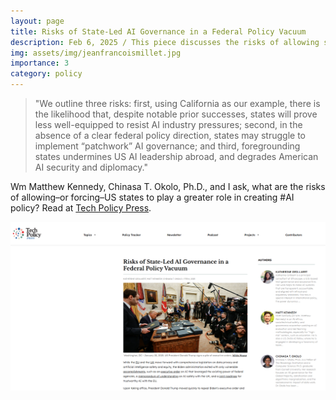 ```yaml
---
layout: page
title: Risks of State-Led AI Governance in a Federal Policy Vacuum 
description: Feb 6, 2025 / This piece discusses the risks of allowing states to drive AI governance, rather than a cohesive central policy and strong U.S. partnership abroad. 
img: assets/img/jeanfrancoismillet.jpg
importance: 3
category: policy 
---
```


>"We outline three risks: first, using California as our example, there is the likelihood that, despite notable prior successes, states will prove less well-equipped to resist AI industry pressures; second, in the absence of a clear federal policy direction, states may struggle to implement “patchwork” AI governance; and third, foregrounding states undermines US AI leadership abroad, and degrades American AI security and diplomacy."

Wm Matthew Kennedy, Chinasa T. Okolo, Ph.D., and I ask, what are the risks of allowing–or forcing–US states to play a greater role in creating #AI policy? Read at [Tech Policy Press](https://www.techpolicy.press/risks-of-state-led-ai-governance-in-a-federal-policy-vacuum/).

![Tech Policy Press Screenshot](/assets/img/tpp020623.PNG)
